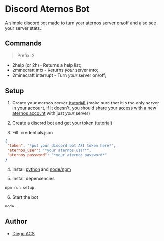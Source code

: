 
# Discord Aternos Bot
A simple discord bot made to turn your aternos server on/off and also see your server stats.
<br>

## Commands
> Prefix: 2

- 2help (or 2h) - Returns a help list;
- 2minecraft info - Returns _your_ server info;
- 2minecraft interrupt - Turn _your_ server on/off;


## Setup

 1. Create your aternos server [(tutorial)](https://podcrash.com/blog/how-to-make-a-minecraft-server-on-aternos/)
(make sure that it is the only server in your account, if it doesn't, you should [share your access with a new aternos account](https://support.aternos.org/hc/en-us/articles/360026950952-Share-access#:~:text=Enter%20your%20friend%27s%20Aternos%20username,and%20click%20the%20plus%20sign.&text=You%27ll%20see%20a%20list,Start%3A%20start%20the%20server) with just _your_ server)

 2. Create a discord bot and get your token [(tutorial)](https://www.writebots.com/discord-bot-token/)
 
 3. Fill .credentials.json
 ```json
{
  "token": "*put your discord bot API token here*",
  "aternos_user": "*your aternos user*",
  "aternos_password": "*your aternos password*"
}
```

 4. Install [python](https://www.python.org/) and [node/npm](https://nodejs.org/)

 5. Install dependencies
```sh
npm run setup
```
 
 6. Start the bot
```sh
node .
```
    
## Author

- [Diego ACS](https://www.github.com/gitBaiano)

